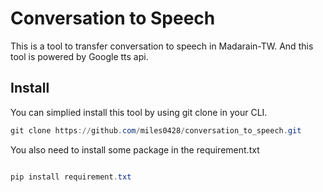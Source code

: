 # Conversation to Speech

This is a tool to transfer conversation to speech in Madarain-TW.
And this tool is powered by Google tts api.

## Install

You can simplied install this tool by using git clone in your CLI.

```powershell
git clone https://github.com/miles0428/conversation_to_speech.git
```

You also need to install some package in the requirement.txt

```powershell

pip install requirement.txt

```

